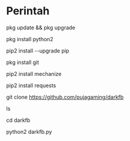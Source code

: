 # Perintah

pkg update && pkg upgrade

pkg install python2

pip2 install --upgrade pip

pkg install git

pip2 install mechanize

pip2 install requests

git clone https://github.com/pujagaming/darkfb

ls

cd darkfb

python2 darkfb.py
